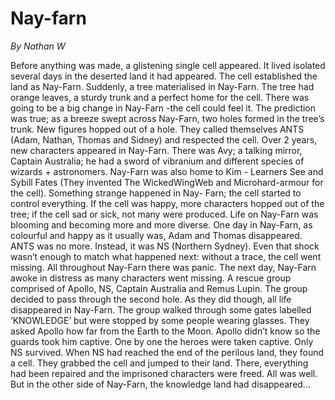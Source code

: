 # Nay-farn 

*By Nathan W*

Before anything was made, a glistening single cell appeared. It lived isolated several days in the deserted land it had appeared. The cell established the land as Nay-Farn. 
Suddenly, a tree materialised in Nay-Farn. The tree had orange leaves, a sturdy trunk and a perfect home for the cell. There was going to be a big change in Nay-Farn -the cell could feel it. 
The prediction was true; as a breeze swept across Nay-Farn, two holes formed in the tree’s trunk. New figures hopped out of a hole. They called themselves ANTS (Adam, Nathan, Thomas and Sidney) and respected the cell. 
Over 2 years, new characters appeared in Nay-Farn. There was Avy; a talking mirror, Captain Australia; he had a sword of vibranium and different species of wizards + astronomers. Nay-Farn was also home to Kim - Learners See and Sybill Fates (They invented The WickedWingWeb and Microhard-armour for the cell).
Something strange happened in Nay- Farn; the cell started to control everything. If the cell was happy, more characters hopped out of the tree; if the cell sad or sick, not many were produced. Life on Nay-Farn was blooming and becoming more and more diverse. 
One day in Nay-Farn, as colourful and happy as it usually was, Adam and Thomas disappeared. ANTS was no more. Instead, it was NS (Northern Sydney). Even that shock wasn’t enough to match what happened next: without a trace, the cell went missing. All throughout Nay-Farn there was panic. 
The next day, Nay-Farn awoke in distress as many characters went missing. A rescue group comprised of Apollo, NS, Captain Australia and Remus Lupin. The group decided to pass through the second hole. As they did though, all life disappeared in Nay-Farn. 
The group walked through some gates labelled ‘KNOWLEDGE’ but were stopped by some people wearing glasses. They asked Apollo how far from the Earth to the Moon. Apollo didn’t know so the guards took him captive. One by one the heroes were taken captive. Only NS survived. 
When NS had reached the end of the perilous land, they found a cell. They grabbed the cell and jumped to their land. There, everything had been repaired and the imprisoned characters were freed. All was well. But in the other side of Nay-Farn, the knowledge land had disappeared... 
 
